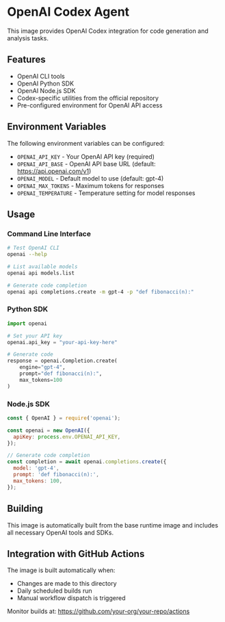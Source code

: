 # OpenAI Codex Agent

This image provides OpenAI Codex integration for code generation and analysis tasks.

## Features

- OpenAI CLI tools
- OpenAI Python SDK
- OpenAI Node.js SDK
- Codex-specific utilities from the official repository
- Pre-configured environment for OpenAI API access

## Environment Variables

The following environment variables can be configured:

- `OPENAI_API_KEY` - Your OpenAI API key (required)
- `OPENAI_API_BASE` - OpenAI API base URL (default: https://api.openai.com/v1)
- `OPENAI_MODEL` - Default model to use (default: gpt-4)
- `OPENAI_MAX_TOKENS` - Maximum tokens for responses
- `OPENAI_TEMPERATURE` - Temperature setting for model responses

## Usage

### Command Line Interface

```bash
# Test OpenAI CLI
openai --help

# List available models
openai api models.list

# Generate code completion
openai api completions.create -m gpt-4 -p "def fibonacci(n):"
```

### Python SDK

```python
import openai

# Set your API key
openai.api_key = "your-api-key-here"

# Generate code
response = openai.Completion.create(
    engine="gpt-4",
    prompt="def fibonacci(n):",
    max_tokens=100
)
```

### Node.js SDK

```javascript
const { OpenAI } = require('openai');

const openai = new OpenAI({
  apiKey: process.env.OPENAI_API_KEY,
});

// Generate code completion
const completion = await openai.completions.create({
  model: 'gpt-4',
  prompt: 'def fibonacci(n):',
  max_tokens: 100,
});
```

## Building

This image is automatically built from the base runtime image and includes all necessary OpenAI tools and SDKs.

## Integration with GitHub Actions

The image is built automatically when:
- Changes are made to this directory
- Daily scheduled builds run
- Manual workflow dispatch is triggered

Monitor builds at: https://github.com/your-org/your-repo/actions